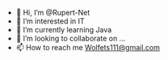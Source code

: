 - 👋 Hi, I’m @Rupert-Net
- 👀 I’m interested in IT
- 🌱 I’m currently learning Java
- 💞️ I’m looking to collaborate on ...
- 📫 How to reach me Wolfets111@gmail.com

<!---
Rupert-Net/Rupert-Net is a ✨ special ✨ repository because its `README.md` (this file) appears on your GitHub profile.
You can click the Preview link to take a look at your changes.
--->
